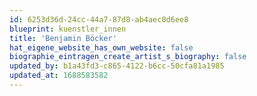 ```yaml
---
id: 6253d36d-24cc-44a7-87d8-ab4aec0d6ee8
blueprint: kuenstler_innen
title: 'Benjamin Böcker'
hat_eigene_website_has_own_website: false
biographie_eintragen_create_artist_s_biography: false
updated_by: b1a43fd3-c865-4122-b6cc-50cfa81a1985
updated_at: 1688583582
---
```

